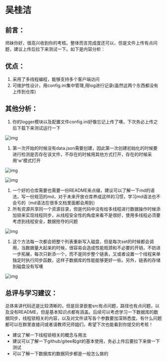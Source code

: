 # 吴桂洁

## 前言：

师妹你好，很高兴收到你的考核。整体而言完成度还可以，但是文件上传有点问题，建议上传后拉下来测试一下。如下是内容分析：

## 优点：

1. 采用了多线程编程，能够支持多个客户端访问
2. 可维护性设计，用config.ini集中管理,用log进行记录(虽然这两个东西都没有上传到仓库)

## 其他分析：

1. 你的logger模块以及配置文件config.ini好像忘记上传了噢，下次务必上传之后下载下来测试运行一下

![img](https://pcn1gbta5bzn.feishu.cn/space/api/box/stream/download/asynccode/?code=ZWMwNWUxNTk0YTg3NDNkOTJmMjYwYzliNTMyODI5NzVfTDVRVE9PdUV5MXkyaGNRQ0x2cVBDbXhOZW1TaURORHdfVG9rZW46VUUyZmJ0d2lwb1ZqWVB4WFh4R2M4NWl0bm1mXzE3NDU4NDEwMzQ6MTc0NTg0NDYzNF9WNA)

1. 第一次开始的时候没有data.json需要创建，因此第一次创建初始化的时候要进行检测是否存在该文件，不存在的时候用其他方式打开，存在的时候采用'w'模式打开

![img](https://pcn1gbta5bzn.feishu.cn/space/api/box/stream/download/asynccode/?code=OTA3ZjVhNWI3Y2UwMDZiMGE1OTdlYTQwMzRlODk1MDhfNUVaeDV0TklaRjZBd0gzRk5sMHdlU0pZZmV1RXJDd1RfVG9rZW46VXMwVWJUdHhzb0ZMVVZ4RG05QmN5SHl0blFnXzE3NDU4NDEwMzQ6MTc0NTg0NDYzNF9WNA)

![img](https://pcn1gbta5bzn.feishu.cn/space/api/box/stream/download/asynccode/?code=ZTM2MWRmMzJmN2JhNjg2NDg0MGRkNzJiMzQwNWVlN2FfZnZXeTBybkY0SnQxTmRlSFVFbVlQOE9vNEFRbGpSMklfVG9rZW46RGZjRWJVQWtXb2RveXR4cTNubmM5QkRobjVnXzE3NDU4NDEwMzQ6MTc0NTg0NDYzNF9WNA)

1. 一个好的仓库需要也需要一份README来点缀，建议可以了解一下md的语法，写一份规范的md，对于未来开放仓库养成这样的习惯，学习md语法也不会亏的（md语法在很多文档里面都会用到）
2. 所有资源共享同一个资源目录，但是代码中没有给多线程进行数据操作时候添加锁来实现线程同步，从线程安全性的角度来看不是很好，使用多线程必须要考虑到线程安全，数据抢夺的问题

![img](https://pcn1gbta5bzn.feishu.cn/space/api/box/stream/download/asynccode/?code=YmE3NTc2ZDY4ZDllNTA2OWQ3YmIxZGU5MzMwYzI1ZDBfSjJnTFVJNmpYRFZ1QU40cE13ZUg3MWpWQXdUMXZYcUhfVG9rZW46RzhJSmIxakI4b3VGUzd4YVppbWNHUm9ZbmpjXzE3NDU4NDEwMzQ6MTc0NTg0NDYzNF9WNA)

1. 这个方法每一次都会把整个列表重新写入磁盘，但是每次set的时候都会调用，当数据量大起来的时候，很容易会造成性能瓶颈和不必要的开销，不妨进一步拓展，每次只新添一个，而不是同步整个链表，又或者设置一个线程来单独定时执行同步函数，这样子数据库的性能能够更好一些。另外，链表的存储到磁盘没有写噢

![img](https://pcn1gbta5bzn.feishu.cn/space/api/box/stream/download/asynccode/?code=MDJmM2FhNzRkZjYxYjUwZDY1NGVhMjJmYjkxMDE0NjlfUWZWZ3EySEFWNnUyM0liMDVBSkhOd3E0SE5TWjltVXJfVG9rZW46VWI4cGJPMEl4b1hDNlp4R25ZZ2MwbzJ6bmpjXzE3NDU4NDEwMzQ6MTc0NTg0NDYzNF9WNA)

## 总评与学习建议：

总体来讲代码还是比较清晰的，但是目录嵌套src有点问题，路径也有点问题，以及没有README，但是基本知识点都有涵盖。后续可以考虑学习一下数据库的数据同步，线程锁相关的内容，以及对文件读写各个参数要加深熟悉度。有什么问题都可以在群里直接问或者请教师兄师姐们，希望下次也能看到你提交的考核！

- 建议了解一下线程锁相关的概念与用法
- 建议可以了解一下github/gitee和git的基本使用，务必上传后要拉下来做一下测试
- 可以了解一下数据库的数据同步都是一般怎么做的